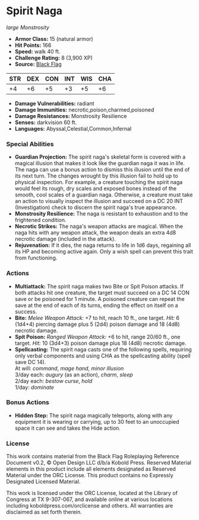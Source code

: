# Spirit Naga

*large* *Monstrosity*

- **Armor Class:** 15 (natural armor)
- **Hit Points:** 166 
- **Speed:** walk 40 ft.
- **Challenge Rating:** 8 (3,900 XP)
- **Source:** [Black Flag](https://koboldpress.com/kpstore/product/tovrpg-pg-mv/)

| STR | DEX | CON | INT | WIS | CHA |
| --- | --- | --- | --- | --- | --- |
| +4 | +6 | +5 | +3 | +5 | +6 |

- **Damage Vulnerabilities:** radiant
- **Damage Immunities:** necrotic,poison,charmed,poisoned
- **Damage Resistances:** Monstrosity Resilience
- **Senses:** darkvision 60 ft.
- **Languages:** Abyssal,Celestial,Common,Infernal

### Special Abilities

- **Guardian Projection:** The spirit naga's skeletal form is covered with a magical illusion that makes it look like the guardian naga it was in life. The naga can use a bonus action to dismiss this illusion until the end of its next turn. The changes wrought by this illusion fail to hold up to physical inspection. For example, a creature touching the spirit naga would feel its rough, dry scales and exposed bones instead of the smooth, cool scales of a guardian naga. Otherwise, a creature must take an action to visually inspect the illusion and succeed on a DC 20 INT (Investigation) check to discern the spirit naga's true appearance.
- **Monstrosity Resilience:** The naga is resistant to exhaustion and to the frightened condition.
- **Necrotic Strikes:** The naga's weapon attacks are magical. When the naga hits with any weapon attack, the weapon deals an extra 4d8 necrotic damage (included in the attack).
- **Rejuvenation:** If it dies, the naga returns to life in 1d6 days, regaining all its HP and becoming active again. Only a wish spell can prevent this trait from functioning.

### Actions

- **Multiattack:** The spirit naga makes two Bite or Spit Poison attacks. If both attacks hit one creature, the target must succeed on a DC 14 CON save or be poisoned for 1 minute. A poisoned creature can repeat the save at the end of each of its turns, ending the effect on itself on a success.
- **Bite:** _Melee Weapon Attack:_ +7 to hit, reach 10 ft., one target. _Hit:_ 6 (1d4+4) piercing damage plus 5 (2d4) poison damage and 18 (4d8) necrotic damage.
- **Spit Poison:** _Ranged Weapon Attack:_ +6 to hit, range 20/60 ft., one target. _Hit:_ 10 (3d4+3) poison damage plus 18 (4d8) necrotic damage.
- **Spellcasting:** The spirit naga casts one of the following spells, requiring only verbal components and using CHA as the spellcasting ability (spell save DC 14).<br>At will: _command_, _mage hand_, _minor illusion_<br>3/day each: _augury_ (as an action), _charm_, _sleep_<br>2/day each: _bestow curse_, _hold_<br>1/day: _dominate_

### Bonus Actions

- **Hidden Step:** The spirit naga magically teleports, along with any equipment it is wearing or carrying, up to 30 feet to an unoccupied space it can see and takes the Hide action.


### License

This work contains material from the Black Flag Roleplaying Reference Document v0.2, © Open Design LLC d/b/a Kobold Press. Reserved Material elements in this product include all elements designated as Reserved Material under the ORC License. This product contains no Expressly Designated Licensed Material.

This work is licensed under the ORC License, located at the Library of Congress at TX 9-307-067, and available online at various locations including koboldpress.com/orclicense and others. All warranties are disclaimed as set forth therein.
